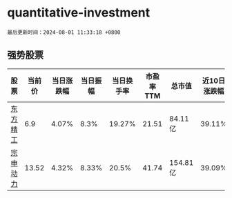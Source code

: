 # quantitative-investment

`最后更新时间：2024-08-01 11:33:18 +0800`

## 强势股票

|股票|当前价|当日涨跌幅|当日振幅|当日换手率|市盈率TTM|总市值|近10日涨跌幅|
|----|----|----|----|----|----|----|----|
|[东方精工](https://xueqiu.com/S/SZ002611)|6.9|4.07%|8.3%|19.27%|21.51|84.11亿|39.11%|
|[宗申动力](https://xueqiu.com/S/SZ001696)|13.52|4.32%|8.33%|20.5%|41.74|154.81亿|39.09%|
